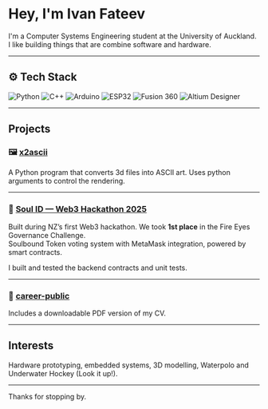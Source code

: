 # Hey, I'm Ivan Fateev

I'm a Computer Systems Engineering student at the University of Auckland. I like building things that are combine software and hardware. 

---

## ⚙️ Tech Stack

<p>
  <img src="https://img.shields.io/badge/Python-3776AB?style=for-the-badge&logo=python&logoColor=white" alt="Python" />
  <img src="https://img.shields.io/badge/C++-00599C?style=for-the-badge&logo=c%2B%2B&logoColor=white" alt="C++" />
  <img src="https://img.shields.io/badge/Arduino-00979D?style=for-the-badge&logo=arduino&logoColor=white" alt="Arduino" />
  <img src="https://img.shields.io/badge/ESP32-3C3C3C?style=for-the-badge&logo=espressif&logoColor=white" alt="ESP32" />
  <img src="https://img.shields.io/badge/Fusion%20360-FF6C37?style=for-the-badge&logo=autodesk&logoColor=white" alt="Fusion 360" />
  <img src="https://img.shields.io/badge/Altium_Designer-A5915F?style=for-the-badge&logo=altiumdesigner&logoColor=white" alt="Altium Designer" />
</p>

---

## Projects

### 🖼️ [x2ascii](https://github.com/ivanf-nz/x2ascii)  
A Python program that converts 3d files into ASCII art.
Uses python arguments to control the rendering. 

---

### 🪪 [Soul ID — Web3 Hackathon 2025](https://github.com/se-camus/2025-web3-hackathon)  
Built during NZ’s first Web3 hackathon. We took **1st place** in the Fire Eyes Governance Challenge.  
Soulbound Token voting system with MetaMask integration, powered by smart contracts.

I built and tested the backend contracts and unit tests.

---

### 📄 [career-public](https://github.com/ivanf-nz/career-public)  
Includes a downloadable PDF version of my CV.

---

## Interests

Hardware prototyping, embedded systems, 3D modelling, Waterpolo and Underwater Hockey (Look it up!).

---

Thanks for stopping by.
